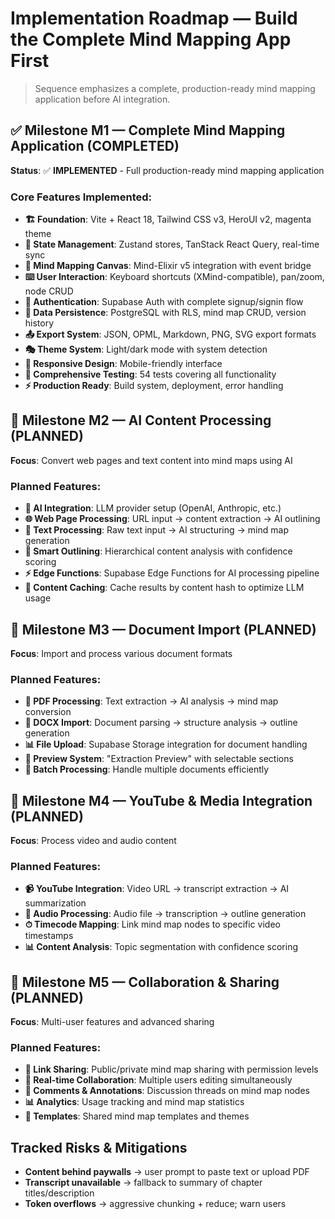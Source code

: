 # Implementation Roadmap — Build the Complete Mind Mapping App First

> Sequence emphasizes a complete, production-ready mind mapping application before AI integration.

## ✅ Milestone M1 — Complete Mind Mapping Application (COMPLETED)
**Status**: ✅ **IMPLEMENTED** - Full production-ready mind mapping application

### Core Features Implemented:
- **🏗 Foundation**: Vite + React 18, Tailwind CSS v3, HeroUI v2, magenta theme
- **💾 State Management**: Zustand stores, TanStack React Query, real-time sync  
- **🎨 Mind Mapping Canvas**: Mind-Elixir v5 integration with event bridge
- **⌨️ User Interaction**: Keyboard shortcuts (XMind-compatible), pan/zoom, node CRUD
- **🔐 Authentication**: Supabase Auth with complete signup/signin flow
- **💾 Data Persistence**: PostgreSQL with RLS, mind map CRUD, version history
- **📤 Export System**: JSON, OPML, Markdown, PNG, SVG export formats
- **🎭 Theme System**: Light/dark mode with system detection
- **📱 Responsive Design**: Mobile-friendly interface
- **🧪 Comprehensive Testing**: 54 tests covering all functionality
- **⚡ Production Ready**: Build system, deployment, error handling

## 🔮 Milestone M2 — AI Content Processing (PLANNED)
**Focus**: Convert web pages and text content into mind maps using AI

### Planned Features:
- **🤖 AI Integration**: LLM provider setup (OpenAI, Anthropic, etc.)
- **🌐 Web Page Processing**: URL input → content extraction → AI outlining
- **📄 Text Processing**: Raw text input → AI structuring → mind map generation
- **🧠 Smart Outlining**: Hierarchical content analysis with confidence scoring
- **⚡ Edge Functions**: Supabase Edge Functions for AI processing pipeline
- **💾 Content Caching**: Cache results by content hash to optimize LLM usage

## 🔮 Milestone M3 — Document Import (PLANNED) 
**Focus**: Import and process various document formats

### Planned Features:
- **📄 PDF Processing**: Text extraction → AI analysis → mind map conversion
- **📝 DOCX Import**: Document parsing → structure analysis → outline generation
- **📊 File Upload**: Supabase Storage integration for document handling
- **👀 Preview System**: "Extraction Preview" with selectable sections
- **🔄 Batch Processing**: Handle multiple documents efficiently

## 🔮 Milestone M4 — YouTube & Media Integration (PLANNED)
**Focus**: Process video and audio content

### Planned Features:
- **📹 YouTube Integration**: Video URL → transcript extraction → AI summarization
- **🎵 Audio Processing**: Audio file → transcription → outline generation
- **⏱ Timecode Mapping**: Link mind map nodes to specific video timestamps  
- **📊 Content Analysis**: Topic segmentation with confidence scoring

## 🔮 Milestone M5 — Collaboration & Sharing (PLANNED)
**Focus**: Multi-user features and advanced sharing

### Planned Features:
- **🔗 Link Sharing**: Public/private mind map sharing with permission levels
- **👥 Real-time Collaboration**: Multiple users editing simultaneously  
- **💬 Comments & Annotations**: Discussion threads on mind map nodes
- **📊 Analytics**: Usage tracking and mind map statistics
- **🎨 Templates**: Shared mind map templates and themes

## Tracked Risks & Mitigations
- **Content behind paywalls** → user prompt to paste text or upload PDF
- **Transcript unavailable** → fallback to summary of chapter titles/description
- **Token overflows** → aggressive chunking + reduce; warn users

